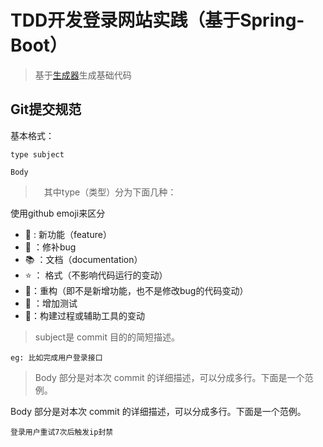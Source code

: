 # TDD开发登录网站实践（基于Spring-Boot）

> 基于[生成器](https://start.spring.io/)生成基础代码


## Git提交规范

基本格式： 

    type subject
    
    Body
    

>　其中type（类型）分为下面几种：

使用github emoji来区分

- :egg: : 新功能（feature）
- :bug: ：修补bug
- :books: ：文档（documentation）
- :star: ： 格式（不影响代码运行的变动）
- :hammer:：重构（即不是新增功能，也不是修改bug的代码变动） 
- :tea: ：增加测试
- :dart:：构建过程或辅助工具的变动

> subject是 commit 目的的简短描述。

    eg: 比如完成用户登录接口
    

> Body 部分是对本次 commit 的详细描述，可以分成多行。下面是一个范例。

Body 部分是对本次 commit 的详细描述，可以分成多行。下面是一个范例。
    
    登录用户重试7次后触发ip封禁
    

    
 